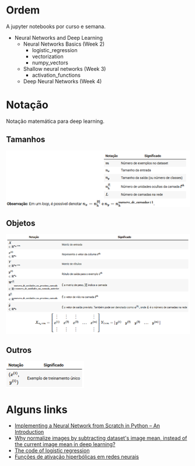 ﻿# Ordem
A jupyter notebooks por curso e semana.

- Neural Networks and Deep Learning
  - Neural Networks Basics (Week 2)
    - logistic_regression
    - vectorization
    - numpy_vectors
  - Shallow neural networks (Week 3)
    - activation_functions
  - Deep Neural Networks (Week 4)

# Notação
Notação matemática para deep learning.

## Tamanhos
![notacao-tamanho](img/notacao-tamanho.png)

## Objetos
![notacao-objetos](img/notacao-objetos.png)

## Outros
![notacao-outros](img/notacao-outros.png)

# Alguns links

- [Implementing a Neural Network from Scratch in Python – An Introduction](http://www.wildml.com/2015/09/implementing-a-neural-network-from-scratch/)
- [Why normalize images by subtracting dataset's image mean, instead of the current image mean in deep learning?](https://stats.stackexchange.com/questions/211436/why-normalize-images-by-subtracting-datasets-image-mean-instead-of-the-current)
- [The code of logistic regression](http://himarsh.org/the-code-of-logistic-regression/)
- [Funções de ativação hiperbólicas em redes neurais](https://www.cos.ufrj.br/uploadfile/publicacao/2759.pdf)
